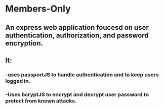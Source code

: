 # Members-Only

## An express web application foucesd on user authentication, authorization, and password encryption.

## It:

### -uses passportJS to handle authentication and to keep users logged in.
### -Uses bcryptJS to encrypt and decrypt user password to protect from known attacks.
